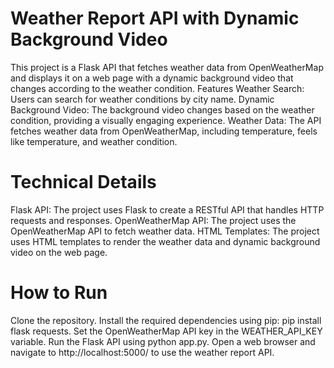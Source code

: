# Weather Report API with Dynamic Background Video

This project is a Flask API that fetches weather data from OpenWeatherMap and displays it on a web page with a dynamic background video that changes according to the weather condition.
Features
Weather Search: Users can search for weather conditions by city name.
Dynamic Background Video: The background video changes based on the weather condition, providing a visually engaging experience.
Weather Data: The API fetches weather data from OpenWeatherMap, including temperature, feels like temperature, and weather condition.
# Technical Details
Flask API: The project uses Flask to create a RESTful API that handles HTTP requests and responses.
OpenWeatherMap API: The project uses the OpenWeatherMap API to fetch weather data.
HTML Templates: The project uses HTML templates to render the weather data and dynamic background video on the web page.
# How to Run
Clone the repository.
Install the required dependencies using pip: pip install flask requests.
Set the OpenWeatherMap API key in the WEATHER_API_KEY variable.
Run the Flask API using python app.py.
Open a web browser and navigate to http://localhost:5000/ to use the weather report API.
